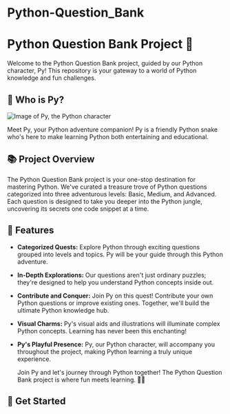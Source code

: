 # Python-Question_Bank

# Python Question Bank Project 🐍

Welcome to the Python Question Bank project, guided by our Python character, Py! This repository is your gateway to a world of Python knowledge and fun challenges.

## 🐍 Who is Py?

![Image of Py, the Python character](py-character-image.jpg)

Meet Py, your Python adventure companion! Py is a friendly Python snake who's here to make learning Python both entertaining and educational.

## 📚 Project Overview

The Python Question Bank project is your one-stop destination for mastering Python. We've curated a treasure trove of Python questions categorized into three adventurous levels: Basic, Medium, and Advanced. Each question is designed to take you deeper into the Python jungle, uncovering its secrets one code snippet at a time.

## 🚀 Features

- **Categorized Quests:** Explore Python through exciting questions grouped into levels and topics. Py will be your guide through this Python adventure.

- **In-Depth Explorations:** Our questions aren't just ordinary puzzles; they're designed to help you understand Python concepts inside out.

- **Contribute and Conquer:** Join Py on this quest! Contribute your own Python questions or improve existing ones. Together, we'll build the ultimate Python knowledge hub.

- **Visual Charms:** Py's visual aids and illustrations will illuminate complex Python concepts. Learning has never been this enchanting!

- **Py's Playful Presence:** Py, our Python character, will accompany you throughout the project, making Python learning a truly unique experience.

  Join Py and let's journey through Python together! The Python Question Bank project is where fun meets learning. 🐍🌟

## 🎉 Get Started
